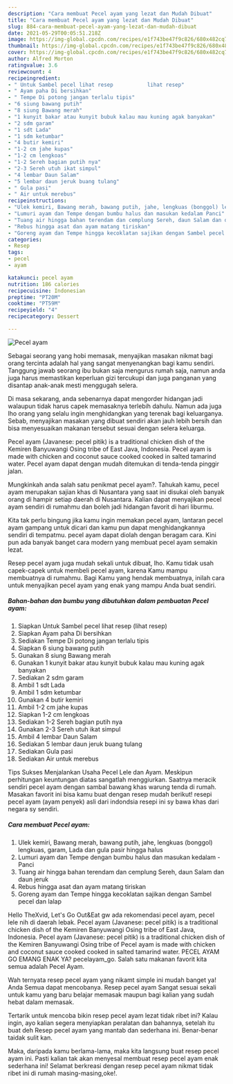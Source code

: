 ```yaml
---
description: "Cara membuat Pecel ayam yang lezat dan Mudah Dibuat"
title: "Cara membuat Pecel ayam yang lezat dan Mudah Dibuat"
slug: 884-cara-membuat-pecel-ayam-yang-lezat-dan-mudah-dibuat
date: 2021-05-29T00:05:51.218Z
image: https://img-global.cpcdn.com/recipes/e1f743be47f9c826/680x482cq70/pecel-ayam-foto-resep-utama.jpg
thumbnail: https://img-global.cpcdn.com/recipes/e1f743be47f9c826/680x482cq70/pecel-ayam-foto-resep-utama.jpg
cover: https://img-global.cpcdn.com/recipes/e1f743be47f9c826/680x482cq70/pecel-ayam-foto-resep-utama.jpg
author: Alfred Morton
ratingvalue: 3.6
reviewcount: 4
recipeingredient:
- " Untuk Sambel pecel lihat resep           lihat resep"
- " Ayam paha Di bersihkan"
- " Tempe Di potong jangan terlalu tipis"
- "6 siung bawang putih"
- "8 siung Bawang merah"
- "1 kunyit bakar atau kunyit bubuk kalau mau kuning agak banyakan"
- "2 sdm garam"
- "1 sdt Lada"
- "1 sdm ketumbar"
- "4 butir kemiri"
- "1-2 cm jahe kupas"
- "1-2 cm lengkoas"
- "1-2 Sereh bagian putih nya"
- "2-3 Sereh utuh ikat simpul"
- "4 lembar Daun Salam"
- "5 lembar daun jeruk buang tulang"
- " Gula pasi"
- " Air untuk merebus"
recipeinstructions:
- "Ulek kemiri, Bawang merah, bawang putih, jahe, lengkuas (bonggol) lengkuas, garam, Lada dan gula pasir hingga halus"
- "Lumuri ayam dan Tempe dengan bumbu halus dan masukan kedalam Panci"
- "Tuang air hingga bahan terendam dan cemplung Sereh, daun Salam dan daun jeruk"
- "Rebus hingga asat dan ayam matang tiriskan"
- "Goreng ayam dan Tempe hingga kecoklatan sajikan dengan Sambel pecel dan lalap"
categories:
- Resep
tags:
- pecel
- ayam

katakunci: pecel ayam 
nutrition: 186 calories
recipecuisine: Indonesian
preptime: "PT20M"
cooktime: "PT59M"
recipeyield: "4"
recipecategory: Dessert

---
```



![Pecel ayam](https://img-global.cpcdn.com/recipes/e1f743be47f9c826/680x482cq70/pecel-ayam-foto-resep-utama.jpg)

Sebagai seorang yang hobi memasak, menyajikan masakan nikmat bagi orang tercinta adalah hal yang sangat menyenangkan bagi kamu sendiri. Tanggung jawab seorang ibu bukan saja mengurus rumah saja, namun anda juga harus memastikan keperluan gizi tercukupi dan juga panganan yang disantap anak-anak mesti menggugah selera.

Di masa  sekarang, anda sebenarnya dapat mengorder hidangan jadi walaupun tidak harus capek memasaknya terlebih dahulu. Namun ada juga lho orang yang selalu ingin menghidangkan yang terenak bagi keluarganya. Sebab, menyajikan masakan yang dibuat sendiri akan jauh lebih bersih dan bisa menyesuaikan makanan tersebut sesuai dengan selera keluarga. 

Pecel ayam (Javanese: pecel pitik) is a traditional chicken dish of the Kemiren Banyuwangi Osing tribe of East Java, Indonesia. Pecel ayam is made with chicken and coconut sauce cooked cooked in salted tamarind water. Pecel ayam dapat dengan mudah ditemukan di tenda-tenda pinggir jalan.

Mungkinkah anda salah satu penikmat pecel ayam?. Tahukah kamu, pecel ayam merupakan sajian khas di Nusantara yang saat ini disukai oleh banyak orang di hampir setiap daerah di Nusantara. Kalian dapat menyajikan pecel ayam sendiri di rumahmu dan boleh jadi hidangan favorit di hari liburmu.

Kita tak perlu bingung jika kamu ingin memakan pecel ayam, lantaran pecel ayam gampang untuk dicari dan kamu pun dapat menghidangkannya sendiri di tempatmu. pecel ayam dapat diolah dengan beragam cara. Kini pun ada banyak banget cara modern yang membuat pecel ayam semakin lezat.

Resep pecel ayam juga mudah sekali untuk dibuat, lho. Kamu tidak usah capek-capek untuk membeli pecel ayam, karena Kamu mampu membuatnya di rumahmu. Bagi Kamu yang hendak membuatnya, inilah cara untuk menyajikan pecel ayam yang enak yang mampu Anda buat sendiri.

<!--inarticleads1-->

##### Bahan-bahan dan bumbu yang dibutuhkan dalam pembuatan Pecel ayam:

1. Siapkan  Untuk Sambel pecel lihat resep           (lihat resep)
1. Siapkan  Ayam paha Di bersihkan
1. Sediakan  Tempe Di potong jangan terlalu tipis
1. Siapkan 6 siung bawang putih
1. Gunakan 8 siung Bawang merah
1. Gunakan 1 kunyit bakar atau kunyit bubuk kalau mau kuning agak banyakan
1. Sediakan 2 sdm garam
1. Ambil 1 sdt Lada
1. Ambil 1 sdm ketumbar
1. Gunakan 4 butir kemiri
1. Ambil 1-2 cm jahe kupas
1. Siapkan 1-2 cm lengkoas
1. Sediakan 1-2 Sereh bagian putih nya
1. Gunakan 2-3 Sereh utuh ikat simpul
1. Ambil 4 lembar Daun Salam
1. Sediakan 5 lembar daun jeruk buang tulang
1. Sediakan  Gula pasi
1. Sediakan  Air untuk merebus


Tips Sukses Menjalankan Usaha Pecel Lele dan Ayam. Meskipun perhitungan keuntungan diatas sangatlah menggiurkan. Saatnya meracik sendiri pecel ayam dengan sambal bawang khas warung tenda di rumah. Masakan favorit ini bisa kamu buat dengan resep mudah berikut! resepi pecel ayam (ayam penyek) asli dari indondsia resepi ini sy bawa khas dari negara sy sendiri. 

<!--inarticleads2-->

##### Cara membuat Pecel ayam:

1. Ulek kemiri, Bawang merah, bawang putih, jahe, lengkuas (bonggol) lengkuas, garam, Lada dan gula pasir hingga halus
1. Lumuri ayam dan Tempe dengan bumbu halus dan masukan kedalam - Panci
1. Tuang air hingga bahan terendam dan cemplung Sereh, daun Salam dan daun jeruk
1. Rebus hingga asat dan ayam matang tiriskan
1. Goreng ayam dan Tempe hingga kecoklatan sajikan dengan Sambel pecel dan lalap


Hello TheXvid, Let&#39;s Go Out&amp;Eat gw ada rekomendasi pecel ayam, pecel lele nih di daerah lebak. Pecel ayam (Javanese: pecel pitik) is a traditional chicken dish of the Kemiren Banyuwangi Osing tribe of East Java, Indonesia. Pecel ayam (Javanese: pecel pitik) is a traditional chicken dish of the Kemiren Banyuwangi Osing tribe of Pecel ayam is made with chicken and coconut sauce cooked cooked in salted tamarind water. PECEL AYAM GO EMANG ENAK YA? pecelayam_go. Salah satu makanan favorit kita semua adalah Pecel Ayam. 

Wah ternyata resep pecel ayam yang nikamt simple ini mudah banget ya! Anda Semua dapat mencobanya. Resep pecel ayam Sangat sesuai sekali untuk kamu yang baru belajar memasak maupun bagi kalian yang sudah hebat dalam memasak.

Tertarik untuk mencoba bikin resep pecel ayam lezat tidak ribet ini? Kalau ingin, ayo kalian segera menyiapkan peralatan dan bahannya, setelah itu buat deh Resep pecel ayam yang mantab dan sederhana ini. Benar-benar taidak sulit kan. 

Maka, daripada kamu berlama-lama, maka kita langsung buat resep pecel ayam ini. Pasti kalian tak akan menyesal membuat resep pecel ayam enak sederhana ini! Selamat berkreasi dengan resep pecel ayam nikmat tidak ribet ini di rumah masing-masing,oke!.

